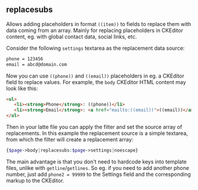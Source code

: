 ## replacesubs

Allows adding placeholders in format `((item))` to fields to replace them with data coming from an array. Mainly for replacing placeholders in CKEditor content, eg. with global contact data, social links, etc.

Consider the following `settings` textarea as the replacement data source:

```txt
phone = 123456
email = abcd@domain.com
```

Now you can use `((phone))` and `((email))` placeholders in eg. a CKEditor field to replace values. For example, the `body` CKEditor HTML content may look like this:

```html
<ul>
   <li><strong>Phone</strong>: ((phone))</li>
   <li><strong>Email</strong>: <a href="mailto:((email))">((email))</a></li>
</ul>
```

Then in your latte file you can apply the filter and set the source array of replacements. In this example the replacement source is a simple textarea, from which the filter will create a replacement array:

```php
{$page->body|replacesubs:$page->settings|noescape}
```

The main advantage is that you don't need to hardcode keys into template files, unlike with `getline`/`getlines`. So eg. if you need to add another phone number, just add `phone2 = 99999` to the Settings field and the corresponding markup to the CKEditor.